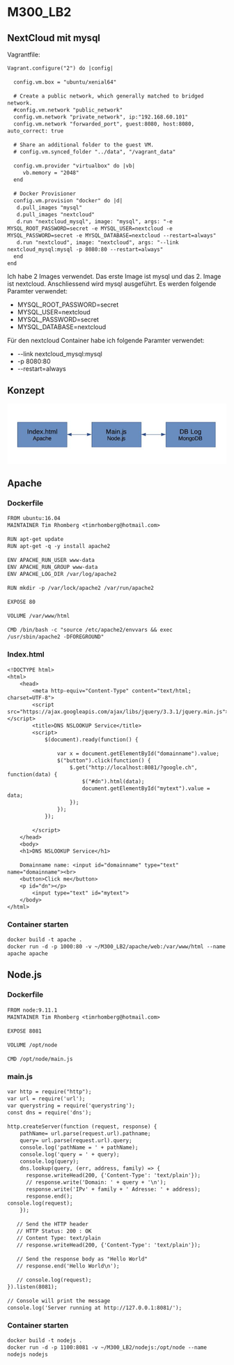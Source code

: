 # M300_LB2

NextCloud mit mysql
----------
Vagrantfile:
```
Vagrant.configure("2") do |config|

  config.vm.box = "ubuntu/xenial64"

  # Create a public network, which generally matched to bridged network.
  #config.vm.network "public_network"
  config.vm.network "private_network", ip:"192.168.60.101" 
  config.vm.network "forwarded_port", guest:8080, host:8080, auto_correct: true
  
  # Share an additional folder to the guest VM.
  # config.vm.synced_folder "../data", "/vagrant_data"

  config.vm.provider "virtualbox" do |vb|
     vb.memory = "2048"
  end

  # Docker Provisioner
  config.vm.provision "docker" do |d|
   d.pull_images "mysql"
   d.pull_images "nextcloud"
   d.run "nextcloud_mysql", image: "mysql", args: "-e MYSQL_ROOT_PASSWORD=secret -e MYSQL_USER=nextcloud -e MYSQL_PASSWORD=secret -e MYSQL_DATABASE=nextcloud --restart=always"
   d.run "nextcloud", image: "nextcloud", args: "--link nextcloud_mysql:mysql -p 8080:80 --restart=always"
  end
end

```
Ich habe 2 Images verwendet. Das erste Image ist mysql und das 2. Image ist nextcloud.
Anschliessend wird mysql ausgeführt. Es werden folgende Paramter verwendet:
* MYSQL_ROOT_PASSWORD=secret
* MYSQL_USER=nextcloud
* MYSQL_PASSWORD=secret
* MYSQL_DATABASE=nextcloud

Für den nextcloud Container habe ich folgende Paramter verwendet:
* --link nextcloud_mysql:mysql
* -p 8080:80
* --restart=always


Konzept
----------

![](Konzept.png)


Apache
---------
### Dockerfile
```
FROM ubuntu:16.04
MAINTAINER Tim Rhomberg <timrhomberg@hotmail.com>

RUN apt-get update
RUN apt-get -q -y install apache2 

ENV APACHE_RUN_USER www-data
ENV APACHE_RUN_GROUP www-data
ENV APACHE_LOG_DIR /var/log/apache2

RUN mkdir -p /var/lock/apache2 /var/run/apache2

EXPOSE 80

VOLUME /var/www/html

CMD /bin/bash -c "source /etc/apache2/envvars && exec /usr/sbin/apache2 -DFOREGROUND"
```

### Index.html
```
<!DOCTYPE html>
<html>
    <head>
        <meta http-equiv="Content-Type" content="text/html; charset=UTF-8">
        <script src="https://ajax.googleapis.com/ajax/libs/jquery/3.3.1/jquery.min.js"></script>
        <title>DNS NSLOOKUP Service</title>
        <script>
            $(document).ready(function() {

                var x = document.getElementById("domainname").value;
                $("button").click(function() {
                    $.get("http://localhost:8081/?google.ch", function(data) {
                        $("#dn").html(data);
                        document.getElementById("mytext").value = data;
                    });
                });
            });

        </script>
    </head>
    <body>
    <h1>DNS NSLOOKUP Service</h1>
        
    Domainname name: <input id="domainname" type="text" name="domainname"><br>
    <button>Click me</button>
    <p id="dn"></p>
        <input type="text" id="mytext">
    </body>
</html>
```

### Container starten
```
docker build -t apache .
docker run -d -p 1000:80 -v ~/M300_LB2/apache/web:/var/www/html --name apache apache
```

Node.js
---------
### Dockerfile
```
FROM node:9.11.1
MAINTAINER Tim Rhomberg <timrhomberg@hotmail.com>

EXPOSE 8081

VOLUME /opt/node

CMD /opt/node/main.js
```

### main.js
```
var http = require("http");
var url = require('url');
var querystring = require('querystring');
const dns = require('dns');

http.createServer(function (request, response) {
    pathName= url.parse(request.url).pathname;
    query= url.parse(request.url).query;
    console.log('pathName = ' + pathName);  
    console.log('query = ' + query);  
	console.log(query);
	dns.lookup(query, (err, address, family) => {
	  response.writeHead(200, {'Content-Type': 'text/plain'});
	  // response.write('Domain: ' + query + '\n');
	  response.write('IPv' + family + ' Adresse: ' + address);
	  response.end();
console.log(request);
	});

   // Send the HTTP header 
   // HTTP Status: 200 : OK
   // Content Type: text/plain
   // response.writeHead(200, {'Content-Type': 'text/plain'});

   // Send the response body as "Hello World"
   // response.end('Hello World\n');
   
   // console.log(request);
}).listen(8081);

// Console will print the message
console.log('Server running at http://127.0.0.1:8081/');

```

### Container starten
```
docker build -t nodejs .
docker run -d -p 1100:8081 -v ~/M300_LB2/nodejs:/opt/node --name nodejs nodejs
```
